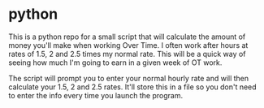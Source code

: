 # python
This is a python repo for a small script that will calculate the amount of money you'll make when working Over Time.
I often work after hours at rates of 1.5, 2 and 2.5 times my normal rate. This will be a quick way of seeing how much I'm going to earn in a given week of OT work.

The script will prompt you to enter your normal hourly rate and will then calculate your 1.5, 2 and 2.5 rates. It'll store this in a file so you don't need to enter the info every time you launch the program.
